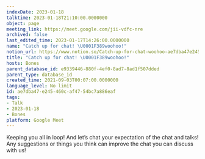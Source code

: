 ```yaml
---
indexDate: 2023-01-18
talktime: 2023-01-18T21:10:00.0000000
object: page
meeting_link: https://meet.google.com/jii-vdfc-nre
archived: false
last_edited_time: 2023-01-17T14:26:00.0000000
name: "Catch up for chat! \U0001F389woohoo!"
notion_url: https://www.notion.so/Catch-up-for-chat-woohoo-ae7dba47e245460caf4754bc7a886eaf
title: "Catch up for chat! \U0001F389woohoo!"
hosts: Bones
parent_database_id: e9339446-880f-4ef0-8ad7-8ad1f507dded
parent_type: database_id
created_time: 2021-09-03T00:07:00.0000000
language_level: No limit
id: ae7dba47-e245-460c-af47-54bc7a886eaf
tags:
- Talk
- 2023-01-18
- Bones
platform: Google Meet
---
```


Keeping you all in loop! And let’s chat your expectation of the chat and talks!
Any suggestions or things you think can improve the chat you can discuss with us!






